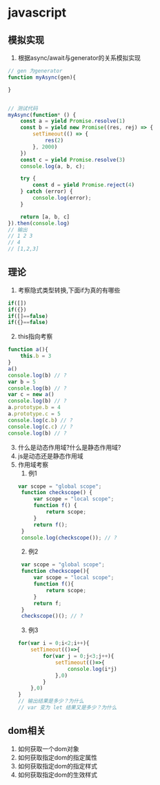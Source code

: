 # javascript

## 模拟实现
1. 根据async/await与generator的关系模拟实现
```js
// gen 为generator
function myAsync(gen){

}


// 测试代码
myAsync(function* () {
    const a = yield Promise.resolve(1)
    const b = yield new Promise((res, rej) => {
        setTimeout(() => {
            res(2)
        }, 2000)
    })
    const c = yield Promise.resolve(3)
    console.log(a, b, c);

    try {
        const d = yield Promise.reject(4)
    } catch (error) {
        console.log(error);
    }

    return [a, b, c]
}).then(console.log)
// 输出
// 1 2 3
// 4
// [1,2,3]
```

## 理论
1. 考察隐式类型转换,下面if为真的有哪些
```js
if([])
if({})
if([]==false)
if({}==false)
```
2. this指向考察
```js
function a(){
    this.b = 3
}
a()
console.log(b) // ?
var b = 5
console.log(b) // ?
var c = new a()
console.log(b) // ?
a.prototype.b = 4
a.prototype.c = 5
console.log(c.b) // ?
console.log(c.c) // ?
console.log(b) // ?
```
3. 什么是动态作用域?什么是静态作用域?
4. js是动态还是静态作用域
5. 作用域考察
   1. 例1
   ```js
   var scope = "global scope";
    function checkscope() {
        var scope = "local scope";
        function f() {
            return scope;
        }
        return f();
    }
    console.log(checkscope()); // ?
   ```
   2. 例2
   ```js
    var scope = "global scope";
    function checkscope(){
        var scope = "local scope";
        function f(){
            return scope;
        }
        return f;
    }
    checkscope()(); // ?
   ```
   3. 例3
    ```js
    for(var i = 0;i<2;i++){
        setTimeout(()=>{
            for(var j = 0;j<3;j++){
                setTimeout(()=>{
                    console.log(i*j)
                },0)
            }        
        },0)
    }
    // 输出结果是多少？为什么
    // var 变为 let 结果又是多少？为什么
    ```

## dom相关
1. 如何获取一个dom对象
2. 如何获取指定dom的指定属性
3. 如何获取指定dom的指定样式
4. 如何获取指定dom的生效样式